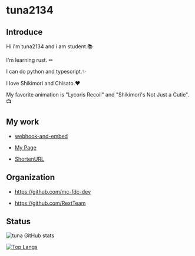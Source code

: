 # tuna2134

## Introduce

Hi i'm tuna2134 and i am student.📚

I'm learning rust. ✏

I can do python and typescript.✨

I love Shikimori and Chisato.❤️

My favorite animation is "Lycoris Recoil" and "Shikimori's Not Just a Cutie".📺

## My work

- [webhook-and-embed](https://pages.tuna2134.jp/webhook-and-embed/)

- [My Page](https://tuna2134.jp/)

- [ShortenURL](https://shor.f5.si/92q460)

## Organization

* https://github.com/mc-fdc-dev

* https://github.com/RextTeam

## Status

![tuna GitHub stats](https://github-readme-stats.vercel.app/api?username=tuna2134&show_icons=true&theme=radical)

[![Top Langs](https://github-readme-stats.vercel.app/api/top-langs/?username=tuna2134&layout=compact)](https://github.com/anuraghazra/github-readme-stats)
